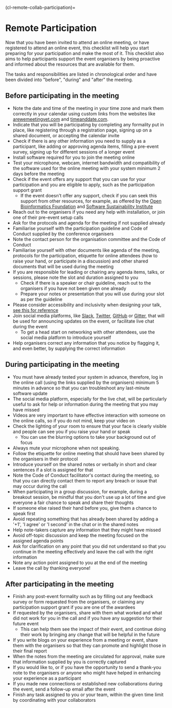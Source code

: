 (cl-remote-collab-participation)=
# Remote Participation

Now that you have been invited to attend an online meeting, or have registered to attend an online event, this checklist will help you start preparing for your participation and make the most of it.
This checklist also aims to help participants support the event organisers by being proactive and informed about the resources that are available for them.

The tasks and responsibilities are listed in chronological order and have been divided into "before", "during" and "after" the meeting.

## Before participating in the meeting

- Note the date and time of the meeting in your time zone and mark them correctly in your calendar using custom links from the websites like [arewemeetingyet.com](https://www.timeanddate.com/worldclock/meeting.html) and [timeanddate.com](https://www.timeanddate.com/worldclock/fixedform.html).
- Indicate that you will be participating by completing any formality put in place, like registering through a registration page, signing up on a shared document, or accepting the calendar invite
- Check if there is any other information you need to supply as a participant, like adding or approving agenda items, filling a pre-event survey, signing up for different sessions of a longer event
- Install software required for you to join the meeting online
- Test your microphone, webcam, internet bandwidth and compatibility of the software used for the online meeting with your system minimum 2 days before the meeting
- Check if the event offers any support that you can use for your participation and you are eligible to apply, such as the participation support grant
  - If the event doesn't offer any support, check if you can seek this support from other resources, for example, as offered by the [Open Bioinformatics Foundation](https://www.open-bio.org/travel-awards/) and [Software Sustainability Institute](https://software.ac.uk/programmes-and-events/fellowship-programme)
- Reach out to the organisers if you need any help with installation, or join one of their pre-event setup calls
- Ask for the protocols and agenda for the meeting if not supplied already
- Familiarise yourself with the participation guideline and Code of Conduct supplied by the conference organisers
- Note the contact person for the organisation committee and the Code of Conduct
- Familiarise yourself with other documents like agenda of the meeting, protocols for the participation, etiquette for online attendees (how to raise your hand, or participate in a discussion) and other shared documents that will be used during the meeting
- If you are responsible for leading or chairing any agenda items, talks, or sessions, please note the slot and duration assigned to you
  - Check if there is a speaker or chair guideline, reach out to the organisers if you have not been given one already
  - Prepare your notes or presentation that you will use during your slot as per the guideline
- Please consider accessibility and inclusivity when designing your talk, [see this for reference](https://www.w3.org/WAI/teach-advocate/accessible-presentations/#preparing-slides-and-projected-material-speakers)
- Join social media platforms, like [Slack](www.slack.com), [Twitter](www.twitter.com), [GitHub](www.github.com) or [Gitter](www.gitter.im), that will be used for announcing updates on the event, or facilitate live chat during the event
  - To get a head start on networking with other attendees, use the social media platform to introduce yourself
- Help organisers correct any information that you notice by flagging it, and even better, by supplying the correct information

## During participating in the meeting

- You must have already tested your system in advance, therefore, log in the online call (using the links supplied by the organisers) minimum 5 minutes in advance so that you can troubleshoot any last-minute software update
- The social media platform, especially for the live chat, will be particularly useful to ask for help or information during the meeting that you may have missed
- Videos are very important to have effective interaction with someone on the online calls, so if you do not mind, keep your video on
- Check the lighting of your room to ensure that your face is clearly visible and people can see you if you raise your hand or speak
  - You can use the blurring options to take your background out of focus
- Always mute your microphone when not speaking.
- Follow the etiquette for online meeting that should have been shared by the organisers in their protocol
- Introduce yourself on the shared notes or verbally in short and clear sentences if a slot is assigned for that
- Note the Code of Conduct facilitator's contact during the meeting, so that you can directly contact them to report any breach or issue that may occur during the call
- When participating in a group discussion, for example, during a breakout session, be mindful that you don't use up a lot of time and give everyone a fair chance to speak and share their thoughts
- If someone else raised their hand before you, give them a chance to speak first
- Avoid repeating something that has already been shared by adding a '+1', 'I agree' or 'I second' in the chat or in the shared notes
- Help note-takers capture any information that they might have missed
- Avoid off-topic discussion and keep the meeting focused on the assigned agenda points
- Ask for clarification on any point that you did not understand so that you continue in the meeting effectively and leave the call with the right information
- Note any action point assigned to you at the end of the meeting
- Leave the call by thanking everyone!

## After participating in the meeting

- Finish any post-event formality such as by filling out any feedback survey or form requested from the organisers, or claiming any participation support grant if you are one of the awardees
- If requested by the organisers, share with them what worked and what did not work for you in the call and if you have any suggestion for their future event
  - This can help them see the impact of their event, and continue doing their work by bringing any change that will be helpful in the future
- If you write blogs on your experience from a meeting or event, share them with the organisers so that they can promote and highlight those in their final report
- When the notes from the meeting are circulated for approval, make sure that information supplied by you is correctly captured
- If you would like to, or if you have the opportunity to send a thank-you note to the organisers or anyone who might have helped in enhancing your experience as a participant
- If you made new connections or established new collaborations during the event, send a follow-up email after the event
- Finish any task assigned to you or your team, within the given time limit by coordinating with your collaborators
